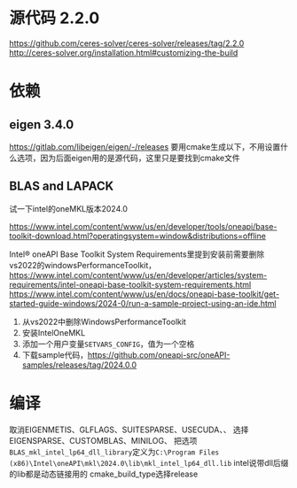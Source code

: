 # 源代码 2.2.0
https://github.com/ceres-solver/ceres-solver/releases/tag/2.2.0
http://ceres-solver.org/installation.html#customizing-the-build
# 依赖
## eigen 3.4.0
https://gitlab.com/libeigen/eigen/-/releases
要用cmake生成以下，不用设置什么选项，因为后面eigen用的是源代码，这里只是要找到cmake文件

## BLAS and LAPACK
试一下intel的oneMKL版本2024.0

https://www.intel.com/content/www/us/en/developer/tools/oneapi/base-toolkit-download.html?operatingsystem=window&distributions=offline

Intel® oneAPI Base Toolkit System Requirements里提到安装前需要删除vs2022的windowsPerformanceToolkit，
https://www.intel.com/content/www/us/en/developer/articles/system-requirements/intel-oneapi-base-toolkit-system-requirements.html
https://www.intel.com/content/www/us/en/docs/oneapi-base-toolkit/get-started-guide-windows/2024-0/run-a-sample-project-using-an-ide.html
1. 从vs2022中删除WindowsPerformanceToolkit
2. 安装IntelOneMKL
3. 添加一个用户变量`SETVARS_CONFIG`，值为一个空格
5. 下载sample代码，https://github.com/oneapi-src/oneAPI-samples/releases/tag/2024.0.0

# 编译
取消EIGENMETIS、GLFLAGS、SUITESPARSE、USECUDA、、
选择EIGENSPARSE、CUSTOMBLAS、MINILOG、
把选项`BLAS_mkl_intel_lp64_dll_library`定义为`C:\Program Files (x86)\Intel\oneAPI\mkl\2024.0\lib\mkl_intel_lp64_dll.lib`
intel说带dll后缀的lib都是动态链接用的
cmake_build_type选择release